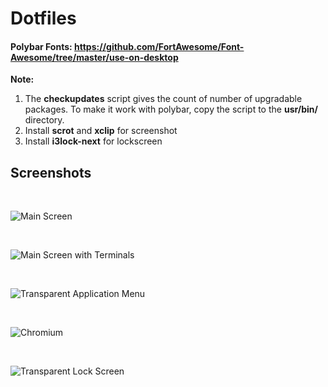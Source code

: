 # Dotfiles

#### Polybar Fonts:  https://github.com/FortAwesome/Font-Awesome/tree/master/use-on-desktop

**Note:** 
1. The **checkupdates** script gives the count of number of upgradable packages. To make it work with polybar, copy the script to the **usr/bin/** directory.
2. Install **scrot** and **xclip** for screenshot
3. Install **i3lock-next** for lockscreen


## Screenshots

<br />

![Main Screen](https://github.com/kraten/dotfiles/blob/master/screenshots/screen_1.png?raw=true)

<br />

![Main Screen with Terminals](https://github.com/kraten/dotfiles/blob/master/screenshots/screen_2.png?raw=true)

<br />

![Transparent Application Menu](https://github.com/kraten/dotfiles/blob/master/screenshots/screen_3.png?raw=true)

<br />

![Chromium](https://github.com/kraten/dotfiles/blob/master/screenshots/screen_4.png?raw=true)

<br />

![Transparent Lock Screen](https://github.com/kraten/dotfiles/blob/master/screenshots/screen_5.png?raw=true)


<br />
